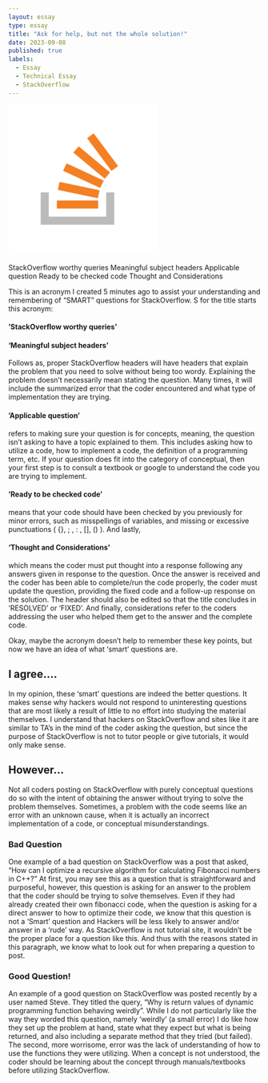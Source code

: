 ```yaml
---
layout: essay
type: essay
title: "Ask for help, but not the whole solution!"
date: 2023-09-08
published: true
labels:
  - Essay
  - Technical Essay
  - StackOverflow
---
```


<img width="300px" class="rounded float-start pe-4" src="/img/essay/stackOverflowImg.png">

StackOverflow worthy queries
Meaningful subject headers
Applicable question
Ready to be checked code
Thought and Considerations

This is an acronym I created 5 minutes ago to assist your understanding and remembering of “SMART” questions for StackOverflow.
S for the title starts this acronym:
#### ’StackOverflow worthy queries’ 
#### ‘Meaningful subject headers’
Follows as, proper StackOverflow headers will have headers that explain the problem that you need to solve without being too wordy. Explaining the problem doesn’t necessarily mean stating the question. Many times, it will include the summarized error that the coder encountered and what type of implementation they are trying.
#### ’Applicable question’
refers to making sure your question is for concepts, meaning, the question isn’t asking to have a topic explained to them. This includes asking how to utilize a code, how to implement a code, the definition of a programming term, etc. If your question does fit into the category of conceptual, then your first step is to consult a textbook or google to understand the code you are trying to implement.
#### ’Ready to be checked code’ 
means that your code should have been checked by you previously for minor errors, such as misspellings of variables, and missing or excessive punctuations ( {}, ; , : , [], () ).
And lastly,
#### ‘Thought and Considerations’
which means the coder must put thought into a response following any answers given in response to the question. Once the answer is received and the coder has been able to complete/run the code properly, the coder must update the question, providing the fixed code and a follow-up response on the solution. The header should also be edited so that the title concludes in ‘RESOLVED’ or ‘FIXED’. And finally, considerations refer to the coders addressing the user who helped them get to the answer and the complete code. 

Okay, maybe the acronym doesn’t help to remember these key points, but now we have an idea of what ‘smart’ questions are.

## I agree….
In my opinion, these ‘smart’ questions are indeed the better questions. It makes sense why hackers would not respond to uninteresting questions that are most likely a result of little to no effort into studying the material themselves. I understand that hackers on StackOverflow and sites like it are similar to TA’s in the mind of the coder asking the question, but since the purpose of StackOverflow is not to tutor people or give tutorials, it would only make sense.

## However…
Not all coders posting on StackOverflow with purely conceptual questions do so with the intent of obtaining the answer without trying to solve the problem themselves. Sometimes, a problem with the code seems like an error with an unknown cause, when it is actually an incorrect implementation of a code, or conceptual misunderstandings. 

### Bad Question
One example of a bad question on StackOverflow was a post that asked, “How can I optimize a recursive algorithm for calculating Fibonacci numbers in C++?” At first, you may see this as a question that is straightforward and purposeful, however, this question is asking for an answer to the problem that the coder should be trying to solve themselves. Even if they had already created their own fibonacci code, when the question is asking for a direct answer to how to optimize their code, we know that this question is not a ‘Smart’ question and Hackers will be less likely to answer and/or answer in a ‘rude’ way. As StackOverflow is not tutorial site, it wouldn’t be the proper place for a question like this. And thus with the reasons stated in this paragraph, we know what to look out for when preparing a question to post.
<link href="https://stackoverflow.com/questions/77032758/how-can-i-optimize-a-recursive-algorithm-for-calculating-fibonacci-numbers-in-c">

### Good Question!
An example of a good question on StackOverflow was posted recently by a user named Steve. They titled the query, “Why is return values of dynamic programming function behaving weirdly”. While I do not particularly like the way they worded this question, namely ‘weirdly’ (a small error) I do like how they set up the problem at hand, state what they expect but what is being returned, and also including a separate method that they tried (but failed). The second, more worrisome, error was the lack of understanding of how to use the functions they were utilizing. When a concept is not understood, the coder should be learning about the concept through manuals/textbooks before utilizing StackOverflow.
<link href="https://stackoverflow.com/questions/77053046/why-is-return-values-of-dynamic-programming-function-behaving-weirdly">
